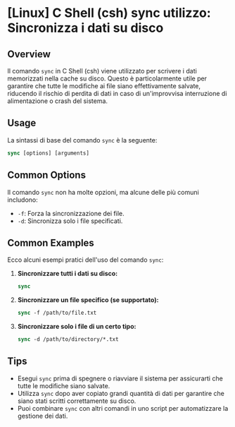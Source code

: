 # [Linux] C Shell (csh) sync utilizzo: Sincronizza i dati su disco

## Overview
Il comando `sync` in C Shell (csh) viene utilizzato per scrivere i dati memorizzati nella cache su disco. Questo è particolarmente utile per garantire che tutte le modifiche ai file siano effettivamente salvate, riducendo il rischio di perdita di dati in caso di un'improvvisa interruzione di alimentazione o crash del sistema.

## Usage
La sintassi di base del comando `sync` è la seguente:

```csh
sync [options] [arguments]
```

## Common Options
Il comando `sync` non ha molte opzioni, ma alcune delle più comuni includono:

- `-f`: Forza la sincronizzazione dei file.
- `-d`: Sincronizza solo i file specificati.

## Common Examples
Ecco alcuni esempi pratici dell'uso del comando `sync`:

1. **Sincronizzare tutti i dati su disco:**
   ```csh
   sync
   ```

2. **Sincronizzare un file specifico (se supportato):**
   ```csh
   sync -f /path/to/file.txt
   ```

3. **Sincronizzare solo i file di un certo tipo:**
   ```csh
   sync -d /path/to/directory/*.txt
   ```

## Tips
- Esegui `sync` prima di spegnere o riavviare il sistema per assicurarti che tutte le modifiche siano salvate.
- Utilizza `sync` dopo aver copiato grandi quantità di dati per garantire che siano stati scritti correttamente su disco.
- Puoi combinare `sync` con altri comandi in uno script per automatizzare la gestione dei dati.